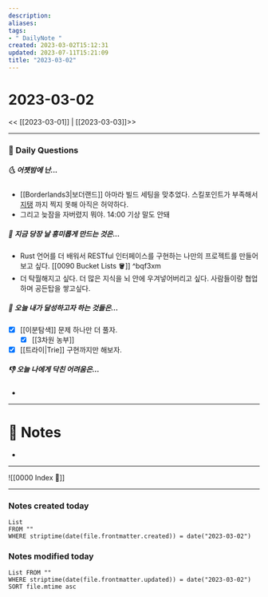 ```yaml
---
description:
aliases: 
tags:
- " DailyNote "
created: 2023-03-02T15:12:31
updated: 2023-07-11T15:21:09
title: "2023-03-02"
---
```


# 2023-03-02

<< [[2023-03-01]] | [[2023-03-03]]>>

---
### 📅 Daily Questions

##### 🌜 어젯밤에 난...

- [[Borderlands3|보더랜드]] 아마라 빌드 세팅을 맞추었다. 스킬포인트가 부족해서 [지탱](https://m.ruliweb.com/game/85162/read/9426630) 까지 찍지 못해 아직은 허약하다.
- 그리고 늦잠을 자버렸지 뭐야. 14:00 기상 말도 안돼

##### 🙌 지금 당장 날 흥미롭게 만드는 것은...

- Rust 언어를 더 배워서 RESTful 인터페이스를 구현하는 나만의 프로젝트를 만들어보고 싶다. [[0090 Bucket Lists 🪣]] ^bqf3xm
- 더 탁월해지고 싶다. 더 많은 지식을 뇌 안에 우겨넣어버리고 싶다. 사람들이랑 협업하며 공든탑을 쌓고싶다.

##### 🚀 오늘 내가 달성하고자 하는 것들은...

- [x] [[이분탐색]] 문제 하나만 더 풀자. 
	- [x] [[3차원 농부]]
- [x] [[트라이|Trie]] 구현까지만 해보자.

##### 👎 오늘 나에게 닥친 어려움은...

- 

---

# 📝 Notes

- 

---
![[0000 Index 🔗]]

---
### Notes created today

```dataview
List 
FROM "" 
WHERE striptime(date(file.frontmatter.created)) = date("2023-03-02")
```

### Notes modified today

```dataview
List FROM "" 
WHERE striptime(date(file.frontmatter.updated)) = date("2023-03-02") 
SORT file.mtime asc
```
